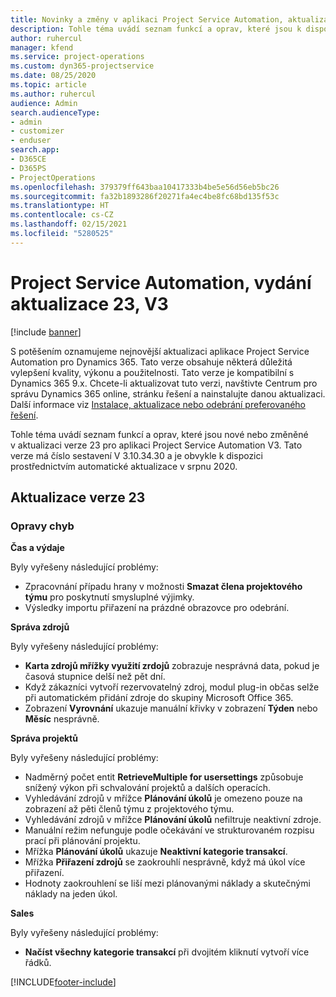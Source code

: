 ```yaml
---
title: Novinky a změny v aplikaci Project Service Automation, aktualizace verze 23, V3
description: Tohle téma uvádí seznam funkcí a oprav, které jsou k dispozici v Project Service Automation, aktualizace verze 23, V3.
author: ruhercul
manager: kfend
ms.service: project-operations
ms.custom: dyn365-projectservice
ms.date: 08/25/2020
ms.topic: article
ms.author: ruhercul
audience: Admin
search.audienceType:
- admin
- customizer
- enduser
search.app:
- D365CE
- D365PS
- ProjectOperations
ms.openlocfilehash: 379379ff643baa10417333b4be5e56d56eb5bc26
ms.sourcegitcommit: fa32b1893286f20271fa4ec4be8fc68bd135f53c
ms.translationtype: HT
ms.contentlocale: cs-CZ
ms.lasthandoff: 02/15/2021
ms.locfileid: "5280525"
---
```

# <a name="project-service-automation-update-release-23-v3"></a>Project Service Automation, vydání aktualizace 23, V3

[!include [banner](../includes/psa-now-project-operations.md)]

S potěšením oznamujeme nejnovější aktualizaci aplikace Project Service Automation pro Dynamics 365. Tato verze obsahuje některá důležitá vylepšení kvality, výkonu a použitelnosti. Tato verze je kompatibilní s Dynamics 365 9.x. Chcete-li aktualizovat tuto verzi, navštivte Centrum pro správu Dynamics 365 online, stránku řešení a nainstalujte danou aktualizaci. Další informace viz [Instalace, aktualizace nebo odebrání preferovaného řešení](https://docs.microsoft.com/power-platform/admin/install-remove-preferred-solution).

Tohle téma uvádí seznam funkcí a oprav, které jsou nové nebo změněné v aktualizaci verze 23 pro aplikaci Project Service Automation V3. Tato verze má číslo sestavení V 3.10.34.30 a je obvykle k dispozici prostřednictvím automatické aktualizace v srpnu 2020.

## <a name="update-release-23"></a>Aktualizace verze 23

### <a name="bug-fixes"></a>Opravy chyb

**Čas a výdaje**

Byly vyřešeny následující problémy:
- Zpracovnání případu hrany v možnosti **Smazat člena projektového týmu** pro poskytnutí smysluplné výjimky.
- Výsledky importu přiřazení na prázdné obrazovce pro odebrání.

**Správa zdrojů**

Byly vyřešeny následující problémy:

- **Karta zdrojů mřížky využití zrdojů** zobrazuje nesprávná data, pokud je časová stupnice delší než pět dní.
- Když zákazníci vytvoří rezervovatelný zdroj, modul plug-in občas selže při automatickém přidání zdroje do skupiny Microsoft Office 365.
- Zobrazení **Vyrovnání** ukazuje manuální křivky v zobrazení **Týden** nebo **Měsíc** nesprávně.

**Správa projektů**

Byly vyřešeny následující problémy:

- Nadměrný počet entit **RetrieveMultiple for usersettings** způsobuje snížený výkon při schvalování projektů a dalších operacích.
- Vyhledávání zdrojů v mřížce **Plánování úkolů** je omezeno pouze na zobrazení až pěti členů týmu z projektového týmu. 
- Vyhledávání zdrojů v mřížce **Plánování úkolů** nefiltruje neaktivní zdroje.
- Manuální režim nefunguje podle očekávání ve strukturovaném rozpisu prací při plánování projektu.
- Mřížka **Plánování úkolů** ukazuje **Neaktivní kategorie transakcí**.
- Mřížka **Přiřazení zdrojů** se zaokrouhlí nesprávně, když má úkol více přiřazení.
- Hodnoty zaokrouhlení se liší mezi plánovanými náklady a skutečnými náklady na jeden úkol.

**Sales**

Byly vyřešeny následující problémy:

- **Načíst všechny kategorie transakcí** při dvojitém kliknutí vytvoří více řádků.


[!INCLUDE[footer-include](../includes/footer-banner.md)]
